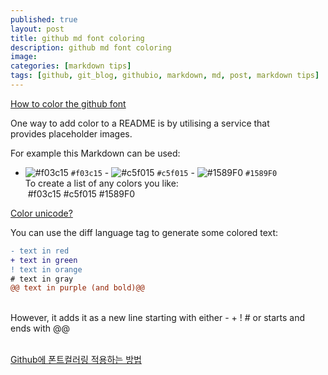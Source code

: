 ```yaml
---
published: true
layout: post
title: github md font coloring
description: github md font coloring
image:
categories: [markdown tips]
tags: [github, git_blog, githubio, markdown, md, post, markdown tips]
---
```



[How to color the github font](https://stackoverflow.com/questions/11509830/how-to-add-color-to-githubs-readme-md-file) <br>

One way to add color to a README is by utilising a service that provides placeholder images. <br>

For example this Markdown can be used: <br>

- ![#f03c15](https://via.placeholder.com/15/f03c15/000000?text=+) `#f03c15` - ![#c5f015](https://via.placeholder.com/15/c5f015/000000?text=+) `#c5f015` - ![#1589F0](https://via.placeholder.com/15/1589F0/000000?text=+) `#1589F0` <br>
To create a list of any colors you like: <br>
 #f03c15 #c5f015 #1589F0 <br>

[Color unicode?](https://placehold.it/150/ffffff/ff0000?text=hello) <br>

You can use the diff language tag to generate some colored text: <br>
```diff
- text in red
+ text in green
! text in orange
# text in gray
@@ text in purple (and bold)@@
``` 
<br>
However, it adds it as a new line starting with either - + ! # or starts and ends with @@ <br>



<br>

[Github에 폰트컬러링 적용하는 방법](https://stackoverflow.com/questions/23904274/is-there-a-way-to-get-colored-text-in-githubflavored-markdown) <br>
